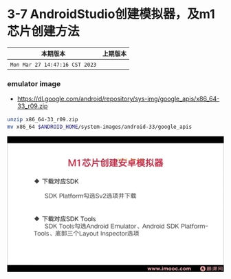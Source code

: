 # 3-7 AndroidStudio创建模拟器，及m1芯片创建方法

|本期版本|上期版本
|:---:|:---:
`Mon Mar 27 14:47:16 CST 2023` |


### emulator image

* <https://dl.google.com/android/repository/sys-img/google_apis/x86_64-33_r09.zip>


```bash
unzip x86_64-33_r09.zip
mv x86_64 $ANDROID_HOME/system-images/android-33/google_apis
``` 

<img src="./001.png" />
